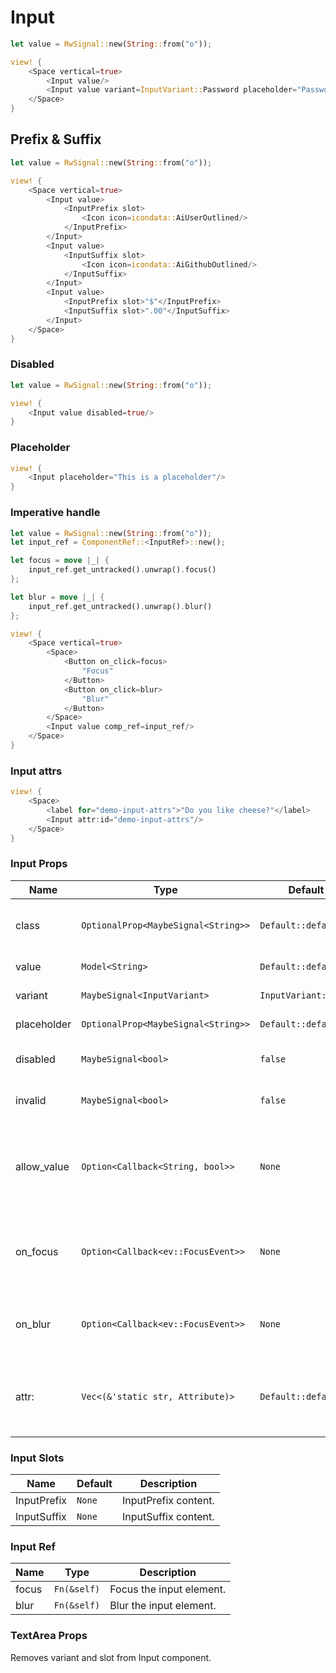 # Input

```rust demo
let value = RwSignal::new(String::from("o"));

view! {
    <Space vertical=true>
        <Input value/>
        <Input value variant=InputVariant::Password placeholder="Password"/>
    </Space>
}
```

## Prefix & Suffix

```rust demo
let value = RwSignal::new(String::from("o"));

view! {
    <Space vertical=true>
        <Input value>
            <InputPrefix slot>
                <Icon icon=icondata::AiUserOutlined/>
            </InputPrefix>
        </Input>
        <Input value>
            <InputSuffix slot>
                <Icon icon=icondata::AiGithubOutlined/>
            </InputSuffix>
        </Input>
        <Input value>
            <InputPrefix slot>"$"</InputPrefix>
            <InputSuffix slot>".00"</InputSuffix>
        </Input>
    </Space>
}
```

### Disabled

```rust demo
let value = RwSignal::new(String::from("o"));

view! {
    <Input value disabled=true/>
}
```

### Placeholder

```rust demo
view! {
    <Input placeholder="This is a placeholder"/>
}
```

### Imperative handle

```rust demo
let value = RwSignal::new(String::from("o"));
let input_ref = ComponentRef::<InputRef>::new();

let focus = move |_| {
    input_ref.get_untracked().unwrap().focus()
};

let blur = move |_| {
    input_ref.get_untracked().unwrap().blur()
};

view! {
    <Space vertical=true>
        <Space>
            <Button on_click=focus>
                "Focus"
            </Button>
            <Button on_click=blur>
                "Blur"
            </Button>
        </Space>
        <Input value comp_ref=input_ref/>
    </Space>
}
```

### Input attrs

```rust demo
view! {
    <Space>
        <label for="demo-input-attrs">"Do you like cheese?"</label>
        <Input attr:id="demo-input-attrs"/>
    </Space>
}
```



### Input Props

| Name | Type | Default | Description |
| --- | --- | --- | --- |
| class | `OptionalProp<MaybeSignal<String>>` | `Default::default()` | Addtional classes for the input element. |
| value | `Model<String>` | `Default::default()` | Set the input value. |
| variant | `MaybeSignal<InputVariant>` | `InputVariant::Text` | Input's variant. |
| placeholder | `OptionalProp<MaybeSignal<String>>` | `Default::default()` | Placeholder of input. |
| disabled | `MaybeSignal<bool>` | `false` | Whether the input is disabled. |
| invalid | `MaybeSignal<bool>` | `false` | Whether the input is invalid. |
| allow_value | `Option<Callback<String, bool>>` | `None` | Check the incoming value, if it returns false, input will not be accepted. |
| on_focus | `Option<Callback<ev::FocusEvent>>` | `None` | Callback triggered when the input is focussed on. |
| on_blur | `Option<Callback<ev::FocusEvent>>` | `None` | Callback triggered when the input is blurred. |
| attr: | `Vec<(&'static str, Attribute)>` | `Default::default()` | The dom attrs of the input element inside the component. |

### Input Slots

| Name        | Default | Description          |
| ----------- | ------- | -------------------- |
| InputPrefix | `None`  | InputPrefix content. |
| InputSuffix | `None`  | InputSuffix content. |

### Input Ref

| Name  | Type        | Description              |
| ----- | ----------- | ------------------------ |
| focus | `Fn(&self)` | Focus the input element. |
| blur  | `Fn(&self)` | Blur the input element.  |

### TextArea Props

Removes variant and slot from Input component.
